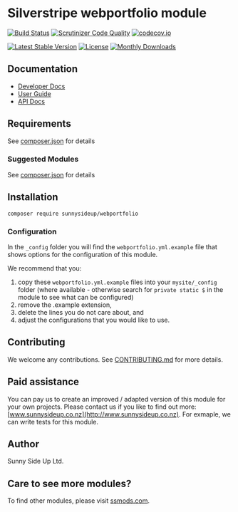 # Silverstripe webportfolio module
[![Build Status](https://travis-ci.org/sunnysideup/silverstripe-webportfolio.svg?branch=master)](https://travis-ci.org/sunnysideup/silverstripe-webportfolio)
[![Scrutinizer Code Quality](https://scrutinizer-ci.com/g/sunnysideup/silverstripe-webportfolio/badges/quality-score.png?b=master)](https://scrutinizer-ci.com/g/sunnysideup/silverstripe-webportfolio/?branch=master)
[![codecov.io](https://codecov.io/github/sunnysideup/silverstripe-webportfolio/coverage.svg?branch=master)](https://codecov.io/github/sunnysideup/silverstripe-webportfolio?branch=master)

[![Latest Stable Version](https://poser.pugx.org/sunnysideup/webportfolio/version)](https://packagist.org/packages/sunnysideup/webportfolio)
[![License](https://poser.pugx.org/sunnysideup/webportfolio/license)](https://packagist.org/packages/sunnysideup/webportfolio)
[![Monthly Downloads](https://poser.pugx.org/sunnysideup/webportfolio/d/monthly)](https://packagist.org/packages/sunnysideup/webportfolio)


## Documentation



 * [Developer Docs](docs/en/INDEX.md)
 * [User Guide](docs/en/userguide.md)
 * [API Docs](http://docs.ssmods.com/sunnysideup/webportfolio/classes.xhtml)


## Requirements



See [composer.json](composer.json) for details


### Suggested Modules



See [composer.json](composer.json) for details


## Installation


```
composer require sunnysideup/webportfolio
```

### Configuration



In the `_config` folder you will find the `webportfolio.yml.example`
file that shows options for the configuration of this module.

We recommend that you:

  1. copy these `webportfolio.yml.example` files into your
`mysite/_config` folder (where available - otherwise search for `private static $` in the module to see what can be configured)
  2. remove the .example extension,
  3. delete the lines you do not care about, and
  4. adjust the configurations that you would like to use.


## Contributing



We welcome any contributions. See [CONTRIBUTING.md](CONTRIBUTING.md) for more details.

## Paid assistance



You can pay us to create an improved / adapted version of this module for your own projects.  Please contact us if you like to find out more: [www.sunnysideup.co.nz](http://www.sunnysideup.co.nz).  For exmaple, we can write tests for this module.  

## Author



Sunny Side Up Ltd.


## Care to see more modules?

To find other modules, please visit [ssmods.com](http://ssmods.com/).
